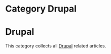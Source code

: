 # Category Drupal

# Drupal

This category collects all [Drupal](http://drupal.org/) related articles.
